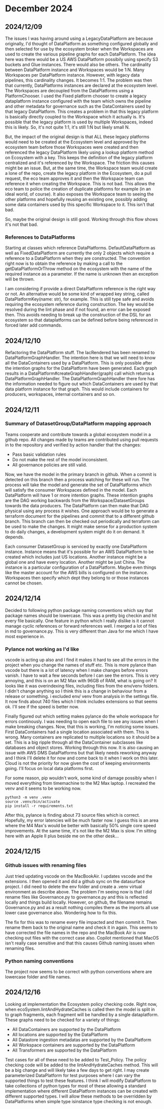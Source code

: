 # December 2024

## 2024/12/09

The issues I was having around using a LegacyDataPlatform are because originally, I'd thought of DataPlatform as something configured globally and then selected for use by the ecosystem broker when the Workspaces are used to create the various pipeline graphs for each DataPlatform. The idea here was there would be a US AWS DataPlatform possibily using specify S3 buckets and Glue instances. There would also be others. The cardinality between DataPlatform instance and Workspaces would be 1:N. Many Workspaces per DataPlatform instance. However, with legacy data pipelines, this cardinality changes. It becomes 1:1. The problem was then that currently, DataPlatforms instances are declared at the ecosystem level. The Workspaces are decoupled from the DataPlatforms using a PlatformChooser. I used the Fixed platform chooser to create a legacy dataplatform instance configured with the team which owns the pipeline and other metadata for governance such as the DataContainers used by that legacy DataPlatform. This creates a problem in that this legacy platform is basically directly coupled to the Workspace which it actually is. It's possible that the legacy platform is used by multiple Workspaces, indeed this is likely. So, it's not quite 1:1, it's still 1:N but likely small N.

But, the impact of the original design is that ALL these legacy platforms would need to be created at the Ecosystem level and approved by the ecosystem team before those Workspaces were created and then referenced the legacy DataPlatform likely using a lookup platform method on Ecosystem with a key. This keeps the definition of the legacy platform centralized and it's referenced by the Workspace. The friction this causes might be an issue. But, at the same time, the Workspace team would create a lone of the repo, create the legacy platform in the Ecosystem, do a pull request, the eco team approves it and then the Workspace team can reference it when creating the Workspace. This is not bad. This allows the eco team to police the creation of duplicate platforms for example (in an ideal world, of course). It also exposes the Workspace team to seeing the other platforms and hopefully reusing an existing one, possibly adding some data containers used by this specific Workspace to it. This isn't that bad.

So, maybe the original design is still good. Working through this flow shows it's not that bad.

### References to DataPlatforms

Starting at classes which reference DataPlatforms. DefaultDataPlatform as well as FixedDataPlatform are currently the only 2 objects which require a reference to a DataPlatform when they are constructed. The convention right now is to obtain the reference by making a call to the getDataPlatformOrThrow method on the ecosystem with the name of the required instance as a parameter. If the name is unknown then an exception will be thrown.

I am considering if provide a direct DataPlatform reference is the right way or not. An alternative would be some kind of wrapped key string, called DataPlatformKey(name: str), for example. This is still type safe and avoids requiring the ecosystem reference during construction. The key would be resolved during the lint phase and if not found, an error can be exposed then. This avoids needing to break up the construction of the DSL for an ecosystem so that dataplatforms can be defined before being referenced in forced later add commands.

## 2024/12/10

Refactoring the DataPlatform stuff. The IacRendered has been renamed to DataPlatformGraphHandler. The intention here is that we will
need to know all the DataContainers used by a DataPlatform. This is only possible after the intention graphs for the DataPlatform
have been generated. Each graph results in a DataPlatform#createGraphHandler(graph) call which returns a DataPlatformGraphHandler. The
DataPlatformGraphHandler there fore has the information needed to figure out which DataContainers are used by that data platform
instance for that graph. This would include containers for producers, workspaces, internal containers and so on.

## 2024/12/11

### Summary of DatasetGroup/DataPlatform mapping approach

Teams cooperate and contribute towards a global ecosystem model in a github repo. All changes made by teams are contributed using pull requests in to the repository and verified by action handler that the changes:

* Pass basic validation rules
* Do not make the rest of the model inconsistent.
* All governance policies are still valid.

Now, we have the model in the primary branch in github. When a commit is detected on this branch then a process watching for these will run. The process will take the model and generate the set of DataPlatforms which will satisfy the consumer Workspaces defined in the model. Each DataPlatform will have 1 or more intention graphs. These intention graphs are the DAG working backwards from the Workspace/DatasetGroups towards the data producers. The DataPlatform can then make that DAG physical using any process it wishes. One approach would be to generate a terraform document for the pipelines and commit that to a different github branch. This branch can then be checked out periodically and terraform can be used to make the changes. It might make sense for a production system to do daily changes, a development system might do it on demand. It depends.

Each consumer DatasetGroup is serviced by exactly one DataPlatform instance. Instance means that it's possible for an AWS DataPlatform to be created which includes just US locations. Another instance might be a global one and have every location. Another might be just China. The instance is a particular configuration of a DataPlatform. Maybe even things like the master account for the AWS bills is configured on the instance. Workspaces then specify which dept they belong to or those instances cannot be chosen.

## 2024/12/14

Decided to following python package naming conventions which say that package names should be lowercase. This was a pretty big checkin and hit every file basically. One feature in python which I really dislike is it cannot manage cyclic references or forward references well. I merged a lot of files in md to governance.py. This is very different than Java for me which I have most experience in.

### Pylance not working as I'd like

vscode is acting up also and I find it makes it hard to see all the errors in the project when you change the names of stuff etc. This is more pylance than vscode but there is a lot of latency when I make changes before errors vanish. I have to wait a few seconds before I can see the errors. This is very annoying, and this is on an M2 Max with 96GB of RAM, what is going on? It looks like it was overindexing files, including files from the env/venv folders. I didn't change anything so I think this is a change in behaviour from a release or something. i excluded env/ venv from analysis in the settings file. It now finds about 740 files which I think includes extensions so that seems ok. I'll see if the speed is better now.

Finally figured out which setting makes pylance do the whole workspace for errors continously. I was needing to open each file to see any issues when I make breaking changes. Now, that this is working, I'm noticing some issues. First DataContainers had a single location associated with them. This is wrong. Many containers are replicated to multiple locations so it should be a set. This is a big ripple through all the DataContainer subclasses like databases and object stores. Working through this now. It is also causing an issue with AWS DMS DataPlatforms but that likely needs reworking anyway and I think I'll delete it for now and come back to it when I work on this later. Cloud is not the priority for now given the cost of keeping environments going. I'll focus on local data platforms first.

For some reason, pip wouldn't work, some kind of damage possibly when I moved everything from timemachine to the M2 Max laptop. I recreated the venv and it seems to be working now.

``` shell
python3 -m venv .venv
source .venv/bin/activate
pip install -r requirements.txt
```

After this, pylance is finding about 73 source files which is correct. Hopefully, my error latencies will be much faster now. I guess this is an area where the M4 Max's would be better with basically 50% single core speed improvements. At the same time, it's not like the M2 Max is slow. I'm sitting here with an Apple II plus beside me on the other desk...

## 2024/12/15

### Github issues with renaming files

Just tried updating vscode on the MacBookAir. I updates vscode and the extensions. I then opened it and did a github sync on the datasurface project. I did need to delete the env folder and create a .venv virtual environment as describe above. The problem I'm seeing now is that I did rename files like Governance.py to governance.py and this is reflected locally and things build locally. However, on github, the filename remains Governance.py and as a result nothing compiles there as the imports all use lower case governance also. Wondering how to fix this.

The fix for this was to rename every file impacted and then commit it. Then rename them back to the original name and check it in again. This seems to have corrected the file names in the repo and the MacBook Air is now checking out files with the correct case also. Copilot mentioned that MacOS isn't really case sensitive and that this causes Github naming issues when renaming files.

### Python naming conventions

The project now seems to be correct with python conventions where are lowercase folder and file names.

## 2024/12/16

Looking at implementation the Ecosystem policy checking code. Right now, when ecoSystem.lintAndHydrateCaches is called then the model is split in to graph fragments, each fragment will be handled by a single dataplatform. These graphs need to be checked for a variety of things:

* All DataContainers are supported by the DataPlatform
* All locations are supported by the DataPlatform
* All Datastore ingestion metadatas are supported by the DataPlatform
* All Workspace containers are supported by the DataPlatform
* All Transformers are supported by the DataPlatform

Test cases for all of these need to be added to Test_Policy. The policy checking code will be added to the lintAndHydrateCaches method. This will be a big change and will likely take a few days to get right. I may create parameterized DataPlatform for test purposes where I can vary the supported things to test these features. I think I will modify DataPlatform to take collections of python types for most of these allowing a standard implementation where different DataPlatform instances can be created with different supported types. I will allow these methods to be overridden by DataPlatforms when simple type isinstance type checking is not enough.
